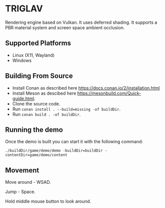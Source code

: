 # TRIGLAV

Rendering engine based on Vulkan. It uses deferred shading.
It supports a PBR material system and screen space ambient occlusion.

## Supported Platforms

- Linux (X11, Wayland)
- Windows

## Building From Source

- Install Conan as described here <https://docs.conan.io/2/installation.html>
- Install Meson as descibed here <https://mesonbuild.com/Quick-guide.html>.
- Clone the source code.
- Run `conan install . --build=missing -of buildDir`.
- Run `conan build . -of buildDir`.

## Running the demo

Once the demo is built you can start it with the following command:

```
./buildDir/game/demo/demo -buildDir=buildDir -contentDir=game/demo/content
```

## Movement

Move around - WSAD.

Jump - Space.

Hold middle mouse button to look around.

